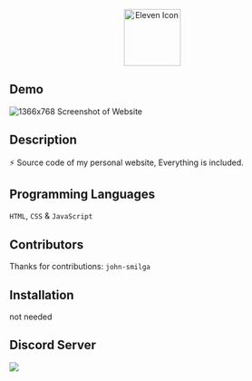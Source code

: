 <p align="center">
  <img width="100" src="https://raw.githubusercontent.com/elevenvac/elevenvac/master/Eleven_icon_higer_florence.png" alt="Eleven Icon">
</p>

## Demo
![1366x768 Screenshot of Website](https://cdn.discordapp.com/attachments/772882333471735810/972859054273757254/unknown.png "1366x768 Screenshot of Website")

## Description
⚡ Source code of my personal website, Everything is included.

## Programming Languages
`HTML`, `CSS` & `JavaScript`

## Contributors
Thanks for contributions: `john-smilga`

## Installation
not needed

## Discord Server
<a href="https://discord.gg/HWjPAAs9d3"><img src="http://invidget.switchblade.xyz/HWjPAAs9d3"/></a>
